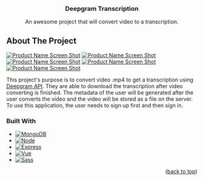 <!-- Improved compatibility of back to top link: See: https://github.com/othneildrew/Best-README-Template/pull/73 -->
<a name="readme-top"></a>
<!--
*** Thanks for checking out the Best-README-Template. If you have a suggestion
*** that would make this better, please fork the repo and create a pull request
*** or simply open an issue with the tag "enhancement".
*** Don't forget to give the project a star!
*** Thanks again! Now go create something AMAZING! :D
-->



<!-- PROJECT SHIELDS -->
<!--
*** I'm using markdown "reference style" links for readability.
*** Reference links are enclosed in brackets [ ] instead of parentheses ( ).
*** See the bottom of this document for the declaration of the reference variables
*** for contributors-url, forks-url, etc. This is an optional, concise syntax you may use.
*** https://www.markdownguide.org/basic-syntax/#reference-style-links
-->
<!-- [![Contributors][contributors-shield]][contributors-url]
[![Forks][forks-shield]][forks-url]
[![Stargazers][stars-shield]][stars-url]
[![Issues][issues-shield]][issues-url]
[![MIT License][license-shield]][license-url]
[![LinkedIn][linkedin-shield]][linkedin-url] -->



<!-- PROJECT LOGO -->
<br />
<div align="center">
  <!-- <a href="https://github.com/othneildrew/Best-README-Template">
    <img src="images/logo.png" alt="Logo" width="80" height="80">
  </a> -->

  <h3 align="center">Deepgram Transcription</h3>

  <p align="center">
    An awesome project that will convert video to a transcription.
    <br />
    <!-- <a href="https://github.com/othneildrew/Best-README-Template"><strong>Explore the docs »</strong></a>
    <br />
    <br />
    <a href="https://github.com/othneildrew/Best-README-Template">View Demo</a>
    ·
    <a href="https://github.com/othneildrew/Best-README-Template/issues">Report Bug</a>
    ·
    <a href="https://github.com/othneildrew/Best-README-Template/issues">Request Feature</a> -->
  </p>
</div>





<!-- ABOUT THE PROJECT -->
## About The Project

[![Product Name Screen Shot][product-screenshot-1]](https://github.com/mfitrie/Deepgram-Transcription/tree/feature/Screenshot%20Application/HomePage.png)
[![Product Name Screen Shot][product-screenshot-2]](https://github.com/mfitrie/Deepgram-Transcription/tree/feature/Screenshot%20Application/Log%20In.png)
[![Product Name Screen Shot][product-screenshot-3]](https://github.com/mfitrie/Deepgram-Transcription/tree/feature/Screenshot%20Application/Sign%20Up.png)
[![Product Name Screen Shot][product-screenshot-4]](https://github.com/mfitrie/Deepgram-Transcription/tree/feature/Screenshot%20Application/User%20page.png)
[![Product Name Screen Shot][product-screenshot-5]](https://github.com/mfitrie/Deepgram-Transcription/tree/feature/Screenshot%20Application/Transcript%20Conversion.png)

This project's purpose is to convert video .mp4 to get a transcription using [Deepgram API](https://deepgram.com/). They are able to download the transcription after video converting is finished.  The metadata of the user will be generated after the user converts the video and the video will be stored as a file on the server. To use this application, the user needs to sign up first and then sign in.
<!-- There are many great README templates available on GitHub; however, I didn't find one that really suited my needs so I created this enhanced one. I want to create a README template so amazing that it'll be the last one you ever need -- I think this is it.

Here's why:
* Your time should be focused on creating something amazing. A project that solves a problem and helps others
* You shouldn't be doing the same tasks over and over like creating a README from scratch
* You should implement DRY principles to the rest of your life :smile:

Of course, no one template will serve all projects since your needs may be different. So I'll be adding more in the near future. You may also suggest changes by forking this repo and creating a pull request or opening an issue. Thanks to all the people have contributed to expanding this template!

Use the `BLANK_README.md` to get started. -->




### Built With


<!-- This section should list any major frameworks/libraries used to bootstrap your project. Leave any add-ons/plugins for the acknowledgements section. Here are a few examples. -->

* [![MongoDB][MongoDB-dev]][MongoDB-url]
* [![Node][Node.js]][Node.js-url]
* [![Express][Express.js]][Express-url]
* [![Vue][Vue.js]][Vue-url]
* [![Sass][Sass-dev]][Sass-url]

<p align="right">(<a href="#readme-top">back to top</a>)</p>






<!-- MARKDOWN LINKS & IMAGES -->
<!-- https://www.markdownguide.org/basic-syntax/#reference-style-links -->
[contributors-shield]: https://img.shields.io/github/contributors/othneildrew/Best-README-Template.svg?style=for-the-badge
[contributors-url]: https://github.com/othneildrew/Best-README-Template/graphs/contributors
[forks-shield]: https://img.shields.io/github/forks/othneildrew/Best-README-Template.svg?style=for-the-badge
[forks-url]: https://github.com/othneildrew/Best-README-Template/network/members
[stars-shield]: https://img.shields.io/github/stars/othneildrew/Best-README-Template.svg?style=for-the-badge
[stars-url]: https://github.com/othneildrew/Best-README-Template/stargazers
[issues-shield]: https://img.shields.io/github/issues/othneildrew/Best-README-Template.svg?style=for-the-badge
[issues-url]: https://github.com/othneildrew/Best-README-Template/issues
[license-shield]: https://img.shields.io/github/license/othneildrew/Best-README-Template.svg?style=for-the-badge
[license-url]: https://github.com/othneildrew/Best-README-Template/blob/master/LICENSE.txt
[linkedin-shield]: https://img.shields.io/badge/-LinkedIn-black.svg?style=for-the-badge&logo=linkedin&colorB=555
[linkedin-url]: https://linkedin.com/in/othneildrew
[product-screenshot-1]: https://github.com/mfitrie/Deepgram-Transcription/tree/feature/Screenshot%20Application/HomePage.png
[product-screenshot-2]: https://github.com/mfitrie/Deepgram-Transcription/tree/feature/Screenshot%20Application/Log%20In.png
[product-screenshot-3]: https://github.com/mfitrie/Deepgram-Transcription/tree/feature/Screenshot%20Application/Sign%20Up.png
[product-screenshot-4]: https://github.com/mfitrie/Deepgram-Transcription/tree/feature/Screenshot%20Application/User%20page.png
[product-screenshot-5]: https://github.com/mfitrie/Deepgram-Transcription/tree/feature/Screenshot%20Application/Transcript%20Conversion.png
[MongoDB-dev]: https://img.shields.io/badge/MongoDB-35495E?style=for-the-badge&logo=mongodb
[MongoDB-url]: https://www.mongodb.com/
[Node.js]: https://img.shields.io/badge/Node.Js-35495E?style=for-the-badge&logo=nodedotjs
[Node.js-url]: https://nodejs.org/en/
[Express.js]: https://img.shields.io/badge/Express-35495E?style=for-the-badge&logo=express
[Express-url]: https://expressjs.com/
[Vue.js]: https://img.shields.io/badge/Vue.js-35495E?style=for-the-badge&logo=vuedotjs&logoColor=4FC08D
[Vue-url]: https://vuejs.org/
[Sass-dev]: https://img.shields.io/badge/SASS-35495E?style=for-the-badge&logo=sass
[Sass-url]: https://sass-lang.com/